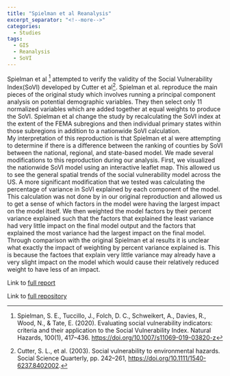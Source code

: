 ```yaml
---
title: "Spielman et al Reanalysis"
excerpt_separator: "<!--more-->"
categories:
  - Studies
tags:
  - GIS
  - Reanalysis
  - SoVI
---
```


Spielman et al [^1] attempted to verify the validity of the Social Vulnerability Index(SoVI) developed by Cutter et al[^2]. Spielman et al. reproduce the main pieces of the original study which involves running a principal component analysis on potential demographic variables. They then select only 11 normalized variables which are added together at equal weights to produce the SoVI. Spielman et al change the study by recalculating the SoVI index at the extent of the FEMA subregions and then individual primary states within those subregions in addition to a nationwide SoVI calculation. \
My interpretation of this reproduction is that Spielman et al were attempting to determine if there is a difference between the ranking of counties by SoVI between the national, regional, and state-based model. We made several modifications to this reproduction during our analysis. First, we visualized the nationwide SoVI model using an interactive leaflet map. This allowed us to see the general spatial trends of the social vulnerability model across the US. A more significant modification that we tested was calculating the percentage of variance in SoVI explained by each component of the model. This calculation was not done by in our original reproduction and allowed us to get a sense of which factors in the model were having the largest impact on the model itself. We then weighted the model factors by their percent variance explained such that the factors that explained the least variance had very little impact on the final model output and the factors that explained the most variance had the largest impact on the final model. Through comparison with the original Spielman et al results it is unclear what exactly the impact of weighting by percent variance explained is. This is because the factoes that explain very little variance may already have a very slight impact on the model which would cause their relatively reduced weight to have less of an impact. 






Link to [full report](https://colman-bashore.github.io/RPl-Spielman-2020/)

Link to [full repository](https://github.com/Colman-Bashore/RPl-Spielman-2020)

[^1]: Spielman, S. E., Tuccillo, J., Folch, D. C., Schweikert, A., Davies, R., Wood, N., & Tate, E. (2020). Evaluating social vulnerability indicators: criteria and their application to the Social Vulnerability Index. Natural Hazards, 100(1), 417–436. https://doi.org/10.1007/s11069-019-03820-z

[^2]: Cutter, S. L., et al.  (2003). Social vulnerability to environmental hazards. Social Science Quarterly, pp. 242–261, https://doi.org/10.1111/1540-6237.8402002. 